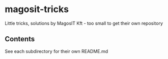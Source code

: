 # magosit-tricks
Little tricks, solutions by MagosIT Kft - too small to get their own repository

## Contents

See each subdirectory for their own README.md
